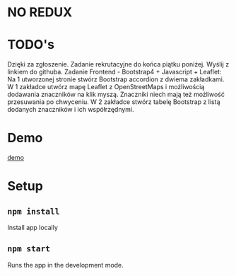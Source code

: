 # NO REDUX
# TODO's
Dzięki za zgłoszenie. Zadanie rekrutacyjne do końca piątku poniżej. Wyślij z linkiem do githuba.
Zadanie Frontend - Bootstrap4 + Javascript + Leaflet:
Na 1 utworzonej stronie stwórz Bootstrap accordion z dwiema zakładkami.
W 1 zakładce utwórz mapę Leaflet z OpenStreetMaps i możliwością dodawania znaczników na klik myszą. Znaczniki niech mają też możliwość przesuwania po chwyceniu.
W 2 zakładce stwórz tabelę Bootstrap z listą dodanych znaczników i ich współrzędnymi.
# Demo
[demo](https://radeth.github.io/e-sports-template)
# Setup
## `npm install `

Install app locally <br>
## `npm start`

Runs the app in the development mode.<br>
